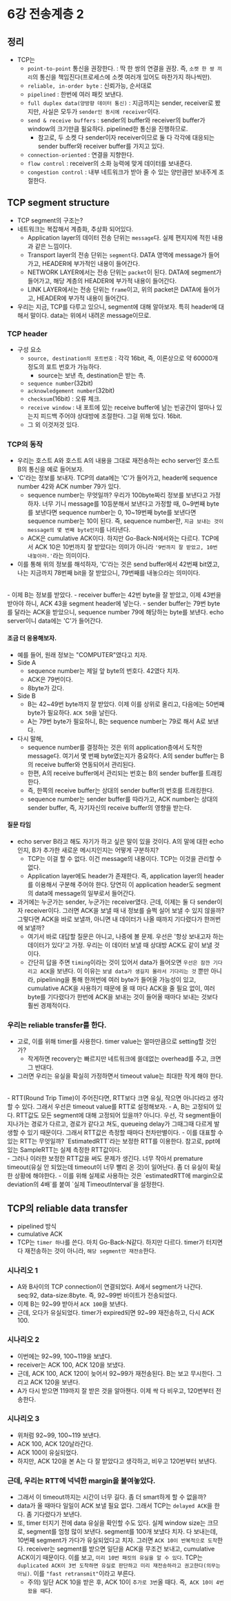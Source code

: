 # 6강 전송계층 2

## 정리
- TCP는
    - `point-to-point` 통신을 권장한다. : 딱 한 쌍의 연결을 권장. 즉, `소켓 한 쌍 끼리`의 통신을 책임진다(프로세스에 소켓 여러개 있어도 마찬가지 하나씩만).
    - `reliable, in-order byte` : 신뢰가능, 순서대로
    - `pipelined` : 한번에 여러 패킷 보낸다.
    - `full duplex data(양방향 데이터 통신)` : 지금까지는 sender, receiver로 봤지만, 사실은 모두가 `sender인 동시에 receiver`이다.
    - `send & receive buffers` : sender의 buffer와 receiver의 buffer가 window의 크기만큼 필요하다. pipelined한 통신을 진행하므로.
        - 참고로, 두 소켓 다 sender이자 receiver이므로 둘 다 각각에 대응되는 sender buffer와 receiver buffer를 가지고 있다.
    - `connection-oriented` : 연결을 지향한다.
    - `flow control` : receiver의 소화 능력에 맞게 데이터를 보내준다.
    - `congestion control` : 내부 네트워크가 받아 줄 수 있는 양만큼만 보내주게 조절한다.

## TCP segment structure
- TCP segment의 구조는?
- 네트워크는 복잡해서 계층화, 추상화 되어있다.
    - Application layer의 데이터 전송 단위는 `message`다. 실제 편지지에 적힌 내용과 같은 느낌이다.
    - Transport layer의 전송 단위는 `segment`다. DATA 영역에 message가 들어가고, HEADER에 부가적인 내용이 들어간다.
    - NETWORK LAYER에서는 전송 단위는 `packet`이 된다. DATA에 segment가 들어가고, 해당 계층의 HEADER에 부가적 내용이 들어간다.
    - LINK LAYER에서는 전송 단위는 `frame`이고, 위의 packet은 DATA에 들어가고, HEADER에 부가적 내용이 들어간다.
- 우리는 지금, TCP를 다루고 있으니, segment에 대해 알아보자. 특히 header에 대해서 말이다. data는 위에서 내려온 message이므로.

### TCP header
- 구성 요소
    - `source, destination의 포트번호` : 각각 16bit, 즉, 이론상으로 약 60000개 정도의 포트 번호가 가능하다.
        - source는 보낸 측, destination은 받는 측.
    - `sequence number`(32bit)
    - `acknowledgement number`(32bit)
    - `checksum`(16bit) : 오류 체크.
    - `receive window` : 내 포트에 있는 receive buffer에 남는 빈공간이 얼마나 있는지 피드백 주어야 상대방에 조절한다. 그걸 위해 있다. 16bit.
    - 그 외 이것저것 있다.

### TCP의 동작
- 우리는 호스트 A와 호스트 A의 내용을 그대로 재전송하는 echo server인 호스트 B의 통신을 예로 들어보자.
- 'C'라는 정보를 보내자. TCP의 data에는 'C'가 들어가고, header에 sequence number 42와 ACK number 79가 있다.
    - sequence number는 무엇일까? 우리가 100byte짜리 정보를 보낸다고 가정하자. 너무 기니 message를 10등분해서 보낸다고 가정할 때, 0~9번째 byte를 보낸다면 sequence number는 0, 10~19번째 byte를 보낸다면 sequence number는 10이 된다. 즉, sequence number란, `지금 보내는 것이 message의 몇 번째 byte인지`를 나타낸다.
    - ACK은 cumulative ACK이다. 하지만 Go-Back-N에서와는 다르다. TCP에서 ACK 10은 10번까지 잘 받았다는 의미가 아니라 `'9번까지 잘 받았고, 10번 내놓아라.'`라는 의미이다.
- 이를 통해 위의 정보를 해석하자, 'C'라는 것은 send buffer에서 42번째 bit였고, 나는 지금까지 78번째 bit을 잘 받았으니, 79번째를 내놓으라는 의미이다.
<br>
- 이제 B는 정보를 받았다.
    - receiver buffer는 42번 byte을 잘 받았고, 이제 43번을 받아야 하니, ACK 43을 segment header에 넣는다.
    - sender buffer는 79번 byte를 달라는 ACK을 받았으니, sequence number 79에 해당하는 byte를 보낸다. echo server이니 data에는 'C'가 들어간다.

#### 조금 더 응용해보자.
- 예를 들어, 원래 정보는 "COMPUTER"였다고 치자.
- Side A
    - sequence number는 제일 앞 byte의 번호다. 42였다 치자.
    - ACK은 79번이다.
    - 8byte가 갔다.
- Side B
    - B는 42~49번 byte까지 잘 받았다. 이제 이를 상위로 올리고, 다음에는 50번째 byte가 필요하다. `ACK 50`을 날린다.
    - A는 79번 byte가 필요하니, B는 sequence number는 79로 해서 A로 보낸다.
- 다시 말해,
    - sequence number를 결정하는 것은 위의 application층에서 도착한 message다. 여기서 몇 번째 byte였는지가 중요하다. A의 sender buffer는 B의 receive buffer와 연동되어서 관리된다.
    - 한편, A의 receive buffer에서 관리되는 번호는 B의 sender buffer를 트래킹 한다.
    - 즉, 한쪽의 receive buffer는 상대의 sender buffer의 번호를 트래킹한다.
    - sequence number는 sender buffer를 따라가고, ACK number는 상대의 sender buffer, 즉, 자기자신의 receive buffer의 영향을 받는다.

#### 질문 타임
- echo server B라고 해도 자기가 하고 싶은 말이 있을 것이다. A의 말에 대한 echo인지, B가 추가한 새로운 메시지인지는 어떻게 구분하지?
    - TCP는 이걸 할 수 없다. 이건 message의 내용이다. TCP는 이것을 관리할 수 없다.
    - Application layer에도 header가 존재한다. 즉, application layer의 header를 이용해서 구분해 주어야 한다. 당연히 이 application header도 segment의 data에 message의 일부로서 들어간다.
- 과거에는 누군가는 sender, 누군가는 receiver였다. 근데, 이제는 둘 다 sender이자 receiver이다. 그러면 ACK을 보낼 때 내 정보를 슬쩍 실어 보낼 수 있지 않을까? 그렇다면 ACK을 바로 보낼까, 아니면 내 데이터가 나올 때까지 기다렸다가 한꺼번에 보낼까?
    - 여기서 바로 대답할 질문은 아니고, 나중에 볼 문제. 우선은 '항상 보내고자 하는 데이터가 있다'고 가정. 우리는 이 데이터 보낼 때 상대방 ACK도 같이 보낼 것이다.
    - 간단히 답을 주면 `timing`이라는 것이 있어서 data가 들어오면 `우선은 잠깐 기다리고 ACK`을 보낸다. 이 이유는 `보낼 data가 생길지 몰라서 기다리는 것` 뿐만 아니라, pipelining을 통해 한꺼번에 여러 byte가 들어올 가능성이 있고, cumulative ACK을 사용하기 때문에 올 때 마다 ACK을 줄 필요 없이, 여러 byte를 기다렸다가 한번에 ACK을 보내는 것이 들어올 때마다 보내는 것보다 훨씬 경제적이다.

### 우리는 reliable transfer를 한다.
- 고로, 이를 위해 timer를 사용한다. timer value는 얼마만큼으로 setting할 것인가?
    - 작게하면 recovery는 빠르지만 네트워크에 쓸데없는 overhead를 주고, 크면 그 반대다.
- 그러면 우리는 유실을 확실히 가정하면서 timeout value는 최대한 작게 해야 한다.
<br>
- RTT(Round Trip Time)이 주어진다면, RTT보다 크면 유실, 작으면 아니다라고 생각할 수 있다. 그래서 우선은 timeout value를 RTT로 설정해보자.
    - A, B는 고정되어 있다. RTT값도 모든 segment에 대해 고정되어 있을까? 아니다. 우선, 각 segment들이 지나가는 경로가 다르고, 경로가 같다고 쳐도, queueing delay가 그때그때 다르게 발생할 수 있기 때문이다. 그래서 RTT값은 측정할 때마다 천차만별이다.
    - 이를 대표할 수 있는 RTT는 무엇일까? `EstimatedRTT`라는 보정한 RTT를 이용한다. 참고로, ppt에 있는 SampleRTT는 실제 측정한 RTT값이다.
<br>
- 그러나 이러한 보정한 RTT값을 써도 문제가 생긴다. 너무 작아서 premature timeout(유실 안 되었는데 timeout이 너무 빨리 온 것)이 일어난다. 좀 더 유실이 확실한 상황에 해야한다.
- 이를 위해 실제로 사용하는 것은 `estimatedRTT에 margin으로 deviation의 4배`를 붙여 `실제 TimeoutInterval`을 설정한다.

## TCP의 reliable data transfer
- pipelined 방식
- cumulative ACK
- TCP는 `timer 하나`를 쓴다. 마치 Go-Back-N같다. 하지만 다르다. timer가 터지면 다 재전송하는 것이 아니라, `해당 segment만 재전송`한다.

### 시나리오 1
- A와 B사이의 TCP connection이 연결되었다. A에서 segment가 나간다. seq:92, data-size:8byte. 즉, 92~99번 바이트가 전송되었다.
- 이제 B는 92~99 받아서 `ACK 100`을 보낸다.
- 근데, 오다가 유실되었다. timer가 expired되면 92~99 재전송하고, 다시 ACK 100.

### 시나리오 2
- 이번에는 92~99, 100~119을 보냈다.
- receiver는 ACK 100, ACK 120을 보냈다.
- 근데, ACK 100, ACK 120이 늦어서 92~99가 재전송된다. B는 보고 무시한다. 그리고 ACK 120을 보낸다.
- A가 다시 받으면 119까지 잘 받은 것을 알아챈다. 이제 싹 다 비우고, 120번부터 전송한다.

### 시나리오 3
- 위처럼 92~99, 100~119 보낸다.
- ACK 100, ACK 120날라간다.
- ACK 100이 유실되었다.
- 하지만, ACK 120을 본 A는 다 잘 받았다고 생각하고, 비우고 120번부터 보낸다.

### 근데, 우리는 RTT에 넉넉한 margin을 붙여놓았다.
- 그래서 이 timeout까지는 시간이 너무 길다. 좀 더 smart하게 할 수 없을까?
- data가 올 때마다 일일이 ACK 보낼 필요 없다. 그래서 TCP는 `delayed ACK`을 한다. 좀 기다렸다가 보낸다.
- 또, timer 터지기 전에 data 유실을 확인할 수도 있다. 실제 window size는 크므로, segment를 엄청 많이 보낸다. segment를 100개 보냈다 치자. 다 보내는데, 10번째 segment가 가다가 유실되었다고 치자. 그러면 `ACK 10이 반복적으로 도착`한다. receiver는 segment를 받으면 일단을 ACK을 무조건 보내고, cumulative ACK이기 때문이다. 이를 보고, `미리 10번 패킷의 유실을 알 수 있다`. TCP는 `duplicated ACK이 3번 도착하면 유실로 판단하고 미리 재전송하라고 권고한다(의무는 아님)`. 이를 `"fast retransmit"`이라고 부른다.
    - 주의) 일단 ACK 10을 받은 후, ACK 10이 `추가로 3번`올 때다. 즉,` ACK 10이 4번 왔을 때`다.